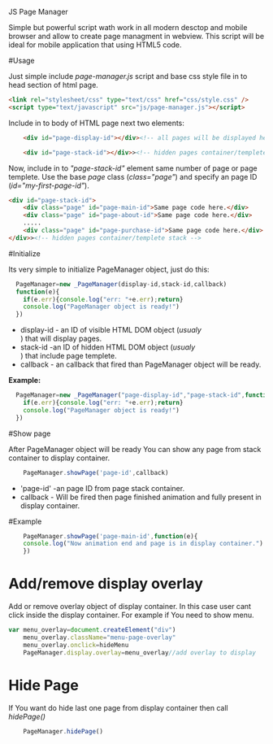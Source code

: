 JS Page Manager

Simple but powerful script wath work in all modern desctop and mobile browser and allow to create page managment in webview. This script will be ideal for mobile application that using HTML5 code.

#Usage

Just simple include *page-manager.js* script and base css style file in to head section of html page.

``` html
<link rel="stylesheet/css" type="text/css" href="css/style.css" />
<script type="text/javascript" src="js/page-manager.js"></script>
```

Include in to body of HTML page next two elements:

``` html
 	<div id="page-display-id"></div><!-- all pages will be displayed here -->

 	<div id="page-stack-id"></div>><!-- hidden pages container/templete stack -->
```

Now, include in to *"page-stack-id"* element same number of page or page templete. Use the base *page* class (*class="page"*) and specify an page ID (*id="my-first-page-id"*).

``` html
<div id="page-stack-id">
	<div class="page" id="page-main-id">Same page code here.</div>
	<div class="page" id="page-about-id">Same page code here.</div>
	.....	
	<div class="page" id="page-purchase-id">Same page code here.</div>
</div>><!-- hidden pages container/templete stack -->

```

#Initialize

Its very simple to initialize PageManager object, just do this:

``` javascript
  PageManager=new _PageManager(display-id,stack-id,callback)
  function(e){
    if(e.err){console.log("err: "+e.err);return}
    console.log("PageManager object is ready!")
  })
```
* display-id - an ID of visible HTML DOM object (*usualy <div/>*) that will display pages.
* stack-id -an ID of hidden HTML DOM object (*usualy <div/>*) that include page templete.
* callback - an callback that fired than PageManager object will be ready.

**Example:**

``` javascript
  PageManager=new _PageManager("page-display-id","page-stack-id",function(e){
    if(e.err){console.log("err: "+e.err);return}
    console.log("PageManager object is ready!")
  })
```

#Show page

After PageManager object will be ready You can show any page from stack container to display container.

``` javascript
	PageManager.showPage('page-id',callback)
```
* 'page-id' -an page ID from page stack container.
* callback - Will be fired then page finished animation and fully present in display container.

#Example

``` javascript
	PageManager.showPage('page-main-id',function(e){
	console.log("Now animation end and page is in display container.")
	})
```

# Add/remove display overlay
Add or remove overlay object of display container. In this case user cant click inside the display container. For example if You need to show menu.

``` javascript
var menu_overlay=document.createElement("div")
    menu_overlay.className="menu-page-overlay"
    menu_overlay.onclick=hideMenu
    PageManager.display.overlay=menu_overlay//add overlay to display
```
# Hide Page

If You want do hide last one page from display container then call *hidePage()*

``` javascript
	PageManager.hidePage()
```